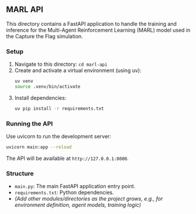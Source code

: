 ## MARL API

This directory contains a FastAPI application to handle the training and inference for the Multi-Agent Reinforcement Learning (MARL) model used in the Capture the Flag simulation.

### Setup

1.  Navigate to this directory: `cd marl-api`
2.  Create and activate a virtual environment (using uv):
    ```bash
    uv venv
    source .venv/bin/activate
    ```
3.  Install dependencies:
    ```bash
    uv pip install -r requirements.txt
    ```

### Running the API

Use uvicorn to run the development server:

```bash
uvicorn main:app --reload
```

The API will be available at `http://127.0.0.1:8000`.

### Structure

-   `main.py`: The main FastAPI application entry point.
-   `requirements.txt`: Python dependencies.
-   *(Add other modules/directories as the project grows, e.g., for environment definition, agent models, training logic)* 